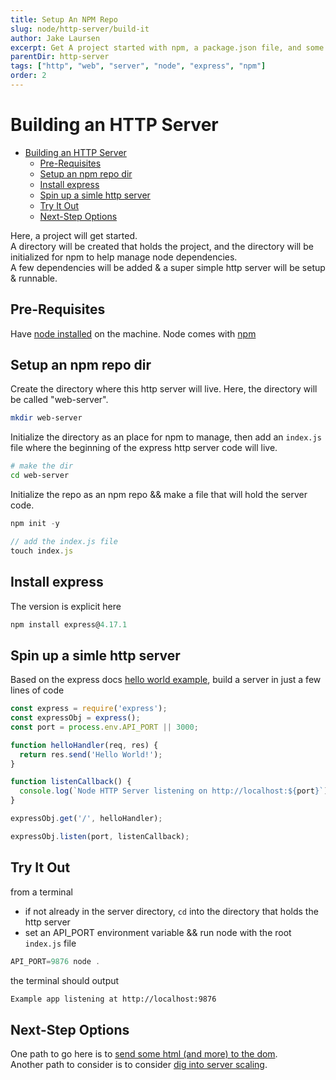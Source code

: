 ```yaml
---
title: Setup An NPM Repo
slug: node/http-server/build-it
author: Jake Laursen
excerpt: Get A project started with npm, a package.json file, and some dependencies
parentDir: http-server
tags: ["http", "web", "server", "node", "express", "npm"]
order: 2
---
```


# Building an HTTP Server

- [Building an HTTP Server](#building-an-http-server)
  - [Pre-Requisites](#pre-requisites)
  - [Setup an npm repo dir](#setup-an-npm-repo-dir)
  - [Install express](#install-express)
  - [Spin up a simle http server](#spin-up-a-simle-http-server)
  - [Try It Out](#try-it-out)
  - [Next-Step Options](#next-step-options)

Here, a project will get started.  
A directory will be created that holds the project, and the directory will be initialized for npm to help manage node dependencies.  
A few dependencies will be added & a super simple http server will be setup & runnable.

## Pre-Requisites

Have [node installed](https://nodejs.org/en/download/) on the machine. Node comes with [npm](https://www.npmjs.com/)

## Setup an npm repo dir

Create the directory where this http server will live. Here, the directory will be called "web-server".

```bash
mkdir web-server
```

Initialize the directory as an place for npm to manage, then add an `index.js` file where the beginning of the express http server code will live.

```bash
# make the dir
cd web-server
```

Initialize the repo as an npm repo && make a file that will hold the server code.

```js
npm init -y

// add the index.js file
touch index.js
```

## Install express

The version is explicit here

```js
npm install express@4.17.1
```

## Spin up a simle http server

Based on the express docs [hello world example](https://expressjs.com/en/starter/hello-world.html), build a server in just a few lines of code

```js
const express = require('express');
const expressObj = express();
const port = process.env.API_PORT || 3000;

function helloHandler(req, res) {
  return res.send('Hello World!');
}

function listenCallback() {
  console.log(`Node HTTP Server listening on http://localhost:${port}`);
}

expressObj.get('/', helloHandler);

expressObj.listen(port, listenCallback);
```

## Try It Out

from a terminal

- if not already in the server directory, `cd` into the directory that holds the http server
- set an API_PORT environment variable && run node with the root `index.js` file

```js
API_PORT=9876 node .
```

the terminal should output

```bash
Example app listening at http://localhost:9876
```

## Next-Step Options

One path to go here is to [send some html (and more) to the dom](./render-docs).  
Another path to consider is to consider [dig into server scaling](/./../http-server-scaling).
